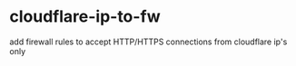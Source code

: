 # cloudflare-ip-to-fw
add firewall rules to accept HTTP/HTTPS connections from cloudflare ip's only
